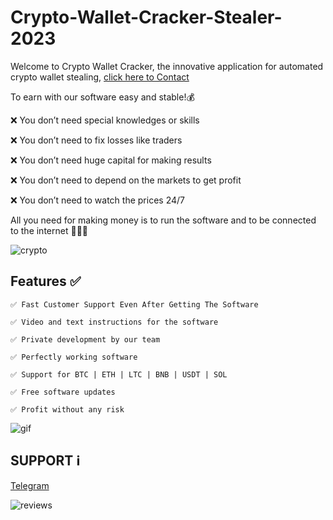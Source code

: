 # Crypto-Wallet-Cracker-Stealer-2023


Welcome to Crypto Wallet Cracker, the innovative application for automated crypto wallet stealing,  [cliсk here to Contact](https://t.me/CryptoAgenter)

To earn with our software easy and stable!💰

❌ You don’t need special knowledges or skills

❌ You don’t need to fix losses like traders

❌ You don’t need huge capital for making results

❌ You don’t need to depend on the markets to get profit

❌ You don’t need to watch the prices 24/7

All you need for making money is to run the software and to be connected to the internet 💎💎💎


![crypto](https://github.com/CryptoAgenter/Crypto-Wallet-Cracker-Stealer/assets/154901504/2902357c-c1c0-4a27-b683-f2c6e7ead204)



## **Features ✅**
	
	✅ Fast Customer Support Even After Getting The Software

	✅ Video and text instructions for the software

	✅ Private development by our team

	✅ Perfectly working software

	✅ Support for BTC | ETH | LTC | BNB | USDT | SOL

	✅ Free software updates

	✅ Profit without any risk



![gif](https://github.com/engineermali/engineermali.github.io/assets/54457503/c9458610-0f32-4837-b6e0-3067975df253)






## SUPPORT ℹ️

[Telegram](https://t.me/CryptoAgenter)




![reviews](https://github.com/engineermali/engineermali.github.io/assets/54457503/1340eaa1-4cc1-42f2-be27-5f2450140b2f)




